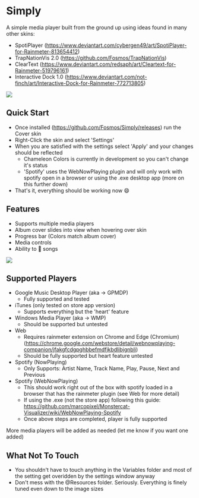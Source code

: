 # Simply
A simple media player built from the ground up using ideas found in many other skins:
  - SpotiPlayer (https://www.deviantart.com/cybergen49/art/SpotiPlayer-for-Rainmeter-813654412)
  - TrapNationVis 2.0 (https://github.com/Fosmos/TrapNationVis)
  - ClearText (https://www.deviantart.com/redsaph/art/Cleartext-for-Rainmeter-519796161)
  - Interactive Dock 1.0 (https://www.deviantart.com/not-finch/art/Interactive-Dock-for-Rainmeter-772713805)
 
![](https://i.ibb.co/HVRWSqL/player.png)

## Quick Start
* Once installed (https://github.com/Fosmos/Simply/releases) run the Cover skin
* Right-Click the skin and select 'Settings'
* When you are satisfied with the settings select 'Apply' and your changes should be reflected
  - Chameleon Colors is currently in development so you can't change it's status
  - 'Spotify' uses the WebNowPlaying plugin and will only work with spotify open in a browser or using the .exe desktop app (more on this further down)
* That's it, everything should be working now 😄
## Features
* Supports multiple media players
* Album cover slides into view when hovering over skin
* Progress bar (Colors match album cover)
* Media controls
* Ability to 💚 songs

![](https://i.ibb.co/yknzsGG/player-animated.gif)

## Supported Players
* Google Music Desktop Player (aka → GPMDP)
  - Fully supported and tested
* iTunes (only tested on store app version)
  - Supports everything but the 'heart' feature
* Windows Media Player (aka → WMP)
  - Should be supported but untested
* Web
  - Requires rainmeter extension on Chrome and Edge (Chromium) (https://chrome.google.com/webstore/detail/webnowplaying-companion/jfakgfcdgpghbbefmdfjkbdlibjgnbli)
  - Should be fully supported but heart feature untested
* Spotify (NowPlaying)
  - Only Supports: Artist Name, Track Name, Play, Pause, Next and Previous
* Spotify (WebNowPlaying)
  - This should work right out of the box with spotify loaded in a browser that has the rainmeter plugin (see Web for more detail)
  - If using the .exe (not the store app) following this guide: https://github.com/marcopixel/Monstercat-Visualizer/wiki/WebNowPlaying-Spotify
  - Once above steps are completed, player is fully supported

More media players will be added as needed (let me know if you want one added)
## What Not To Touch
* You shouldn't have to touch anything in the Variables folder and most of the setting get overidden by the settings window anyway
* Don't mess with the @Resources folder. Seriously. Everything is finely tuned even down to the image sizes

